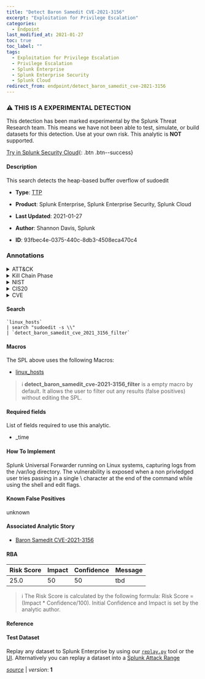 ```yaml
---
title: "Detect Baron Samedit CVE-2021-3156"
excerpt: "Exploitation for Privilege Escalation"
categories:
  - Endpoint
last_modified_at: 2021-01-27
toc: true
toc_label: ""
tags:
  - Exploitation for Privilege Escalation
  - Privilege Escalation
  - Splunk Enterprise
  - Splunk Enterprise Security
  - Splunk Cloud
redirect_from: endpoint/detect_baron_samedit_cve-2021-3156
---
```


### :warning: THIS IS A EXPERIMENTAL DETECTION
This detection has been marked experimental by the Splunk Threat Research team. This means we have not been able to test, simulate, or build datasets for this detection. Use at your own risk. This analytic is **NOT** supported.


[Try in Splunk Security Cloud](https://www.splunk.com/en_us/cyber-security.html){: .btn .btn--success}

#### Description

This search detects the heap-based buffer overflow of sudoedit

- **Type**: [TTP](https://github.com/splunk/security_content/wiki/Detection-Analytic-Types)
- **Product**: Splunk Enterprise, Splunk Enterprise Security, Splunk Cloud

- **Last Updated**: 2021-01-27
- **Author**: Shannon Davis, Splunk
- **ID**: 93fbec4e-0375-440c-8db3-4508eca470c4

### Annotations
<details>
  <summary>ATT&CK</summary>

<div markdown="1">

#### [ATT&CK](https://attack.mitre.org/)

| ID          | Technique   | Tactic         |
| ----------- | ----------- |--------------- |
| [T1068](https://attack.mitre.org/techniques/T1068/) | Exploitation for Privilege Escalation | Privilege Escalation |

</div>
</details>


<details>
  <summary>Kill Chain Phase</summary>

<div markdown="1">

* Exploitation


</div>
</details>


<details>
  <summary>NIST</summary>

<div markdown="1">

* DE.CM



</div>
</details>

<details>
  <summary>CIS20</summary>

<div markdown="1">

* CIS 8
* CIS 12
* CIS 16



</div>
</details>

<details>
  <summary>CVE</summary>

<div markdown="1">


</div>
</details>


#### Search

```
`linux_hosts` 
| search "sudoedit -s \\" 
| `detect_baron_samedit_cve_2021_3156_filter`
```

#### Macros
The SPL above uses the following Macros:
* [linux_hosts](https://github.com/splunk/security_content/blob/develop/macros/linux_hosts.yml)

> :information_source:
> **detect_baron_samedit_cve-2021-3156_filter** is a empty macro by default. It allows the user to filter out any results (false positives) without editing the SPL.



#### Required fields
List of fields required to use this analytic.
* _time



#### How To Implement
Splunk Universal Forwarder running on Linux systems, capturing logs from the /var/log directory. The vulnerability is exposed when a non privledged user tries passing in a single \ character at the end of the command while using the shell and edit flags.
#### Known False Positives
unknown

#### Associated Analytic Story
* [Baron Samedit CVE-2021-3156](/stories/baron_samedit_cve-2021-3156)




#### RBA

| Risk Score  | Impact      | Confidence   | Message      |
| ----------- | ----------- |--------------|--------------|
| 25.0 | 50 | 50 | tbd |


> :information_source:
> The Risk Score is calculated by the following formula: Risk Score = (Impact * Confidence/100). Initial Confidence and Impact is set by the analytic author.


#### Reference


#### Test Dataset
Replay any dataset to Splunk Enterprise by using our [`replay.py`](https://github.com/splunk/attack_data#using-replaypy) tool or the [UI](https://github.com/splunk/attack_data#using-ui).
Alternatively you can replay a dataset into a [Splunk Attack Range](https://github.com/splunk/attack_range#replay-dumps-into-attack-range-splunk-server)




[*source*](https://github.com/splunk/security_content/tree/develop/detections/experimental/endpoint/detect_baron_samedit_cve-2021-3156.yml) \| *version*: **1**